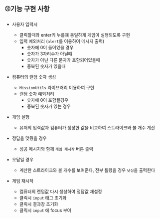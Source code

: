 ## ⚾기능 구현 사항

- 사용자 입력시
  - 클릭할때와 enter키 누를떄 동일하게 게임이 실행되도록 구현
  - 입력 예외처리 (`alert`를 이용하여 메시지 출력)
    - 숫자에 0이 들어있을 경우
    - 숫자가 3자리수가 아닐떄
    - 숫자가 아닌 다른 문자가 포함되어있을때
    - 중복된 숫자가 있을때
   
- 컴퓨터의 랜덤 숫자 생성
  - `MissionUtils` 라이브러리 이용하여 구현
  - 랜덤 숫자 예외처리
    - 숫자에 0이 포함될경우
    - 중복된 숫자가 있는 경우
  
- 게임 실행
  - 유저의 입력값과 컴퓨터가 생성한 값을 비교하여 스트라이크와 볼 개수 계산
  
- 정답을 맞췄을 경우
  - 성공 메시지와 함께 `게임 재시작` 버튼 출력
   
- 오답일 경우
   - 계산한 스트라이크와 볼 개수를 보여준다, 전부 틀렸을 경우 `낫싱`을 출력한다

- 게임 재시작
  - 컴퓨터의 랜덤값 다시 생성하여 정답값 재설정
  - 클릭시 `input` 태그 초기화
  - 클릭시 결과창 초기화
  - 클릭시 `input` 에 focus 부여
  
